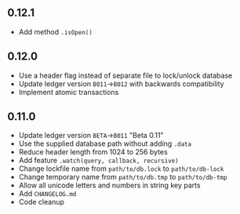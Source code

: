 ## 0.12.1

- Add method `.isOpen()`

## 0.12.0

- Use a header flag instead of separate file to lock/unlock database
- Update ledger version `B011`->`B012` with backwards compatibility
- Implement atomic transactions

## 0.11.0

- Update ledger version `BETA`->`B011` "Beta 0.11"
- Use the supplied database path without adding `.data`
- Reduce header length from 1024 to 256 bytes
- Add feature `.watch(query, callback, recursive)`
- Change lockfile name from `path/to/db.lock` to `path/to/db-lock`
- Change temporary name from `path/to/db.tmp` to `path/to/db-tmp`
- Allow all unicode letters and numbers in string key parts
- Add `CHANGELOG.md`
- Code cleanup
